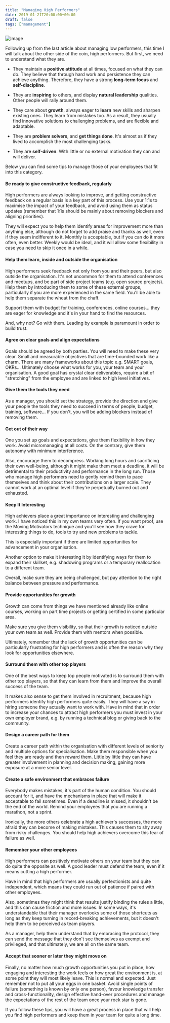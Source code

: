 ```yaml
---
title: "Managing High Performers"
date: 2019-01-21T20:00:00+00:00
draft: false
tags: ["management"]
---
```


![image](/images/managing-high-performers.jpg)

Following up from the last article about managing low performers, this time I will talk about the other side of the coin, high performers. But first, we need to understand what they are.

<!--more-->

* They maintain a **positive attitude** at all times, focused on what they can do. They believe that through hard work and persistence they can achieve anything. Therefore, they have a strong **long-term focus** and **self-discipline**.

* They are **inspiring** to others, and display **natural leadership** qualities. Other people will rally around them.

* They care about **growth**, always eager to **learn** new skills and sharpen existing ones. They learn from mistakes too. As a result, they usually find innovative solutions to challenging problems, and are flexible and adaptable.

* They are **problem solvers**, and **get things done**. It's almost as if they lived to accomplish the most challenging tasks.

* They are **self-driven**. With little or no external motivation they can and will deliver.

Below you can find some tips to manage those of your employees that fit into this category.

#### Be ready to give constructive feedback, regularly

High performers are always looking to improve, and getting constructive feedback on a regular basis is a key part of this process. Use your 1:1s to maximise the impact of your feedback, and avoid using them as status updates (remember that 1:1s should be mainly about removing blockers and aligning priorities).

They will expect you to help them identify areas for improvement more than anything else, although do not forget to add praise and thanks as well, even if they seem indifferent to it. Monthly is acceptable, but if you can do it more often, even better. Weekly would be ideal, and it will allow some flexibility in case you need to skip it once in a while.

#### Help them learn, inside and outside the organisation

High performers seek feedback not only from you and their peers, but also outside the organisation. It's not uncommon for them to attend conferences and meetups, and be part of side project teams (e.g. open source projects). Help them by introducing them to some of these external groups, particularly if you are more experienced in the same field. You'll be able to help them separate the wheat from the chaff.

Support them with budget for training, conferences, online courses... they are eager for knowledge and it's in your hand to find the resources.

And, why not? Go with them. Leading by example is paramount in order to build trust.

#### Agree on clear goals and align expectations

Goals should be agreed by both parties. You will need to make these very clear. Small and measurable objectives that are time-bounded work like a charm. There are many frameworks about this topic e.g. SMART goals, OKRs... Ultimately choose what works for you, your team and your organisation. A good goal has crystal clear deliverables, require a bit of "stretching" from the employee and are linked to high level initiatives.

#### Give them the tools they need

As a manager, you should set the strategy, provide the direction and give your people the tools they need to succeed in terms of people, budget, training, software... If you don't, you will be adding blockers instead of removing them.

#### Get out of their way

One you set up goals and expectations, give them flexibility in how they work. Avoid micromanaging at all costs. On the contrary, give them autonomy with minimum interference.

Also, encourage them to decompress. Working long hours and sacrificing their own well-being, although it might make them meet a deadline, it will be detrimental to their productivity and performance in the long run. Those who manage high performers need to gently remind them to pace themselves and think about their contributions on a larger scale. They cannot work at an optimal level if they're perpetually burned out and exhausted.

#### Keep It Interesting

High achievers place a great importance on interesting and challenging work. I have noticed this in my own teams very often. If you want proof, use the Moving Motivators technique and you'll see how they crave for interesting things to do, tools to try and new problems to tackle.

This is especially important if there are limited opportunities for advancement in your organisation.

Another option to make it interesting it by identifying ways for them to expand their skillset, e.g. shadowing programs or a temporary reallocation to a different team.

Overall, make sure they are being challenged, but pay attention to the right balance between pressure and performance.

#### Provide opportunities for growth

Growth can come from things we have mentioned already like online courses, working on part time projects or getting certified in some particular area.

Make sure you give them visibility, so that their growth is noticed outside your own team as well. Provide them with mentors when possible.

Ultimately, remember that the lack of growth opportunities can be particularly frustrating for high performers and is often the reason why they look for opportunities elsewhere.

#### Surround them with other top players

One of the best ways to keep top people motivated is to surround them with other top players, so that they can learn from them and improve the overall success of the team.

It makes also sense to get them involved in recruitment, because high performers identify high performers quite easily. They will have a say in hiring someone they actually want to work with. Have in mind that in order to increase your chances to attract high performers you must invest in your own employer brand, e.g. by running a technical blog or giving back to the community.

#### Design a career path for them

Create a career path within the organisation with different levels of seniority and multiple options for specialisation. Make them responsible when you feel they are ready and then reward them. Little by little they can have greater involvement in planning and decision making, gaining more exposure at a more senior level.

#### Create a safe environment that embraces failure

Everybody makes mistakes, it's part of the human condition. You should account for it, and have the mechanisms in place that will make it acceptable to fail sometimes. Even if a deadline is missed, it shouldn't be the end of the world. Remind your employees that you are running a marathon, not a sprint.

Ironically, the more others celebrate a high achiever's successes, the more afraid they can become of making mistakes. This causes them to shy away from risky challenges. You should help high achievers overcome this fear of failure as well.

#### Remember your other employees

High performers can positively motivate others on your team but they can do quite the opposite as well. A good leader must defend the team, even if it means cutting a high performer.

Have in mind that high performers are usually perfectionists and quite independent, which means they could run out of patience if paired with other employees.

Also, sometimes they might think that results justify binding the rules a little, and this can cause friction and more issues. In some ways, it's understandable that their manager overlooks some of those shortcuts as long as they keep turning in record-breaking achievements, but it doesn't help them to be perceived as team players.

As a manager, help them understand that by embracing the protocol, they can send the message that they don't see themselves as exempt and privileged, and that ultimately, we are all on the same team.

#### Accept that sooner or later they might move on

Finally, no matter how much growth opportunities you put in place, how engaging and interesting the work feels or how great the environment is, at some point they will most likely leave. This is normal and expected. Just remember not to put all your eggs in one basket. Avoid single points of failure (something is known by only one person), favour knowledge transfer and cross-functionality, design effective hand-over procedures and manage the expectations of the rest of the team once your rock star is gone.

If you follow these tips, you will have a great process in place that will help you find high performers and keep them in your team for quite a long time.
